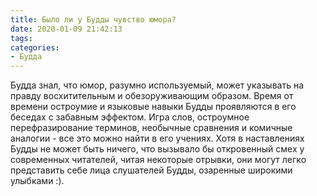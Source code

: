 ```yaml
---
title: Было ли у Будды чувство юмора?
date: 2020-01-09 21:42:13
tags:
categories:
- Будда
---
```


Будда знал, что юмор, разумно используемый, может указывать на правду восхитительным и обезоруживающим образом. Время от времени остроумие и языковые навыки Будды  проявляются в его беседах с забавным эффектом. Игра слов, остроумное перефразирование терминов, необычные сравнения и комичные аналогии - все это можно найти в его учениях. Хотя в наставлениях Будды не может быть ничего, что вызывало бы откровенный смех у современных читателей, читая некоторые отрывки, они могут легко представить себе лица слушателей Будды, озаренные широкими улыбками :).
